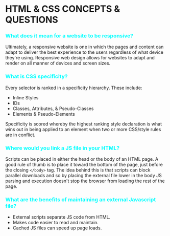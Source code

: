 # HTML & CSS CONCEPTS & QUESTIONS
### <span style="color: aqua">What does it mean for a website to be responsive?</span>
Ultimately, a responsive website is one in which the pages and content can adapt to deliver the best experience to the users regardless of what device they're using. Responsive web design allows for websites to adapt and render on all manner of devices and screen sizes.

### <span style="color: aqua">What is CSS specificity?</span>
Every selector is ranked in a specificity hierarchy. These include:  
- Inline Styles
- IDs
- Classes, Attributes, & Pseudo-Classes
- Elements & Pseudo-Elements  

Specificity is scored whereby the highest ranking style declaration is what wins out in being applied to an element when two or more CSS/style rules are in conflict.


### <span style="color: aqua">Where would you link a JS file in your HTML?</span>
Scripts can be placed in either the head or the body of an HTML page. A good rule of thumb is to place it toward the bottom of the page, just before the closing ```</body>``` tag. The idea behind this is that scripts can block parallel downloads and so by placing the external file lower in the body JS parsing and execution doesn't stop the browser from loading the rest of the page.  

### <span style="color: aqua">What are the benefits of maintaining an external Javascript file?</span>
* External scripts separate JS code from HTML.  
* Makes code easier to read and maintain.  
* Cached JS files can speed up page loads.

### <span style="color: aqua"></span>

### <span style="color: aqua"></span>

### <span style="color: aqua"></span>

### <span style="color: aqua"></span>

### <span style="color: aqua"></span>

### <span style="color: aqua"></span>

### <span style="color: aqua"></span>

### <span style="color: aqua"></span>

### <span style="color: aqua"></span>

### <span style="color: aqua"></span>

### <span style="color: aqua"></span>

### <span style="color: aqua"></span>

### <span style="color: aqua"></span>

### <span style="color: aqua"></span>